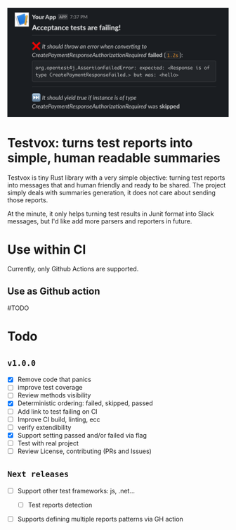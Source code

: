 <p align="center">
  <img src='./images/sample.png'/>
</p>

# Testvox: turns test reports into simple, human readable summaries

Testvox is tiny Rust library with a very simple objective: turning test reports into messages that and human friendly and ready to be shared.
The project simply deals with summaries generation, it does not care about sending those reports.

At the minute, it only helps turning test results in Junit format into Slack messages, but I'd like add more parsers and reporters in future.

# Use within CI

Currently, only Github Actions are supported.

## Use as Github action

#TODO


# Todo
## `v1.0.0`
  - [x] Remove code that panics
  - [ ] improve test coverage
  - [ ] Review methods visibility
  - [x] Deterministic ordering: failed, skipped, passed
  - [ ] Add link to test failing on CI
  - [ ] Improve CI build, linting, ecc
  - [ ] verify extendibility 
  - [x] Support setting passed and/or failed via flag
  - [ ] Test with real project
  - [ ] Review License, contributing (PRs and Issues)

## `Next releases`
  - [ ] Support other test frameworks: js, .net...
    - [ ] Test reports detection
  - [ ] Supports defining multiple reports patterns via GH action

